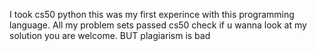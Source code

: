 I took cs50 python this was my first experince with this programming language. All my problem sets passed cs50 check 
if u wanna look at my solution you are welcome. 
BUT
plagiarism is bad 
